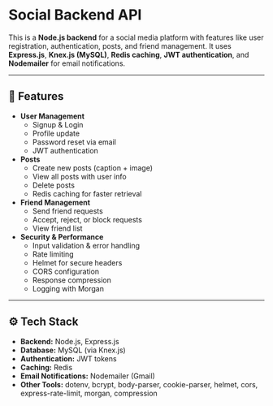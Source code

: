 # Social Backend API

This is a **Node.js backend** for a social media platform with features like user registration, authentication, posts, and friend management. It uses **Express.js**, **Knex.js (MySQL)**, **Redis caching**, **JWT authentication**, and **Nodemailer** for email notifications.

---

## 🚀 Features

- **User Management**
  - Signup & Login
  - Profile update
  - Password reset via email
  - JWT authentication
- **Posts**
  - Create new posts (caption + image)
  - View all posts with user info
  - Delete posts
  - Redis caching for faster retrieval
- **Friend Management**
  - Send friend requests
  - Accept, reject, or block requests
  - View friend list
- **Security & Performance**
  - Input validation & error handling
  - Rate limiting
  - Helmet for secure headers
  - CORS configuration
  - Response compression
  - Logging with Morgan

---

## ⚙️ Tech Stack

- **Backend:** Node.js, Express.js  
- **Database:** MySQL (via Knex.js)  
- **Authentication:** JWT tokens  
- **Caching:** Redis  
- **Email Notifications:** Nodemailer (Gmail)  
- **Other Tools:** dotenv, bcrypt, body-parser, cookie-parser, helmet, cors, express-rate-limit, morgan, compression  


